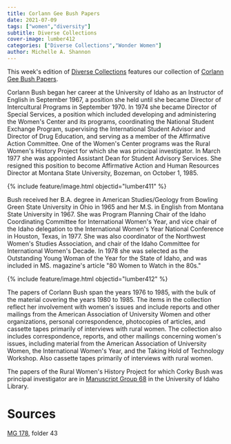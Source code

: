 ```yaml
---
title: Corlann Gee Bush Papers
date: 2021-07-09
tags: ["women","diversity"]
subtitle: Diverse Collections
cover-image: lumber412
categories: ["Diverse Collections","Wonder Women"]
author: Michelle A. Shannon
---
```


This week's edition of [Diverse Collections](https://harvester.lib.uidaho.edu/series/diversecollections.html) features our collection of [Corlann Gee Bush Papers](https://archiveswest.orbiscascade.org/ark:/80444/xv40019). 

Corlann Bush began her career at the University of Idaho as an Instructor of English in September 1967, a position she held until she became Director of Intercultural Programs in September 1970. In 1974 she became Director of Special Services, a position which included developing and administering the Women's Center and its programs, coordinating the National Student Exchange Program, supervising the International Student Advisor and Director of Drug Education, and serving as a member of the Affirmative Action Committee. One of the Women's Center programs was the Rural Women's History Project for which she was principal investigator. In March 1977 she was appointed Assistant Dean for Student Advisory Services. She resigned this position to become Affirmative Action and Human Resources Director at Montana State University, Bozeman, on October 1, 1985.

{% include feature/image.html objectid="lumber411" %}

Bush received her B.A. degree in American Studies/Geology from Bowling Green State University in Ohio in 1965 and her M.S. in English from Montana State University in 1967. She was Program Planning Chair of the Idaho Coordinating Committee for International Women's Year, and vice chair of the Idaho delegation to the International Women's Year National Conference in Houston, Texas, in 1977. She was also coordinator of the Northwest Women's Studies Association, and chair of the Idaho Committee for International Women's Decade. In 1978 she was selected as the Outstanding Young Woman of the Year for the State of Idaho, and was included in MS. magazine's article "80 Women to Watch in the 80s."

{% include feature/image.html objectid="lumber412" %}

The papers of Corlann Bush span the years 1976 to 1985, with the bulk of the material covering the years 1980 to 1985. The items in the collection reflect her involvement with women's issues and include reports and other mailings from the American Association of University Women and other organizations, personal correspondence, photocopies of articles, and cassette tapes primarily of interviews with rural women. The collection also includes correspondence, reports, and other mailings concerning women's issues, including material from the American Association of University Women, the International Women's Year, and the Taking Hold of Technology Workshop. Also cassette tapes primarily of interviews with rural women.

The papers of the Rural Women's History Project for which Corky Bush was principal investigator are in [Manuscript Group 68](https://archiveswest.orbiscascade.org/ark:/80444/xv42414) in the University of Idaho Library.

# Sources

[MG 178](https://archiveswest.orbiscascade.org/ark:/80444/xv40019), folder 43